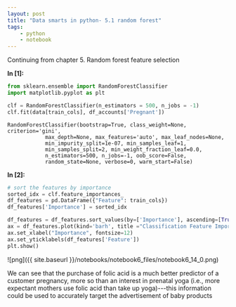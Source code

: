 ```yaml
---
layout: post
title: "Data smarts in python- 5.1 random forest"
tags:
    - python
    - notebook
---
```


Continuing from chapter 5. Random forest feature selection

**In [1]:**

```python
from sklearn.ensemble import RandomForestClassifier
import matplotlib.pyplot as plt

clf = RandomForestClassifier(n_estimators = 500, n_jobs = -1)
clf.fit(data[train_cols], df_accounts['Pregnant'])
```




    RandomForestClassifier(bootstrap=True, class_weight=None, criterion='gini',
                max_depth=None, max_features='auto', max_leaf_nodes=None,
                min_impurity_split=1e-07, min_samples_leaf=1,
                min_samples_split=2, min_weight_fraction_leaf=0.0,
                n_estimators=500, n_jobs=-1, oob_score=False,
                random_state=None, verbose=0, warm_start=False)



**In [2]:**

```python
# sort the features by importance
sorted_idx = clf.feature_importances_
df_features = pd.DataFrame({"Feature": train_cols})
df_features['Importance'] = sorted_idx

df_features = df_features.sort_values(by=['Importance'], ascending=[True]) # sort my most important feature
ax = df_features.plot(kind='barh', title ="Classification Feature Importance", figsize=(15, 10), legend=False, fontsize=12)
ax.set_xlabel("Importance", fontsize=12)
ax.set_yticklabels(df_features['Feature'])
plt.show()
```


![png]({{ site.baseurl }}/notebooks/notebook6_files/notebook6_14_0.png)


We can see that the purchase of folic acid is a much better predictor of a customer pregnancy, more so than an interest in prenatal yoga (i.e., more expectant mothers use folic acid than take up yoga)---this information could be used to accurately target the advertisement of baby products
